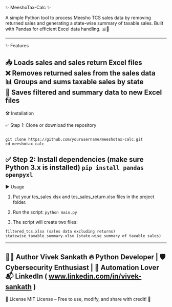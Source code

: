 ✨ MeeshoTax-Calc ✨

A simple Python tool to process Meesho TCS sales data by removing returned sales and generating a state-wise summary of taxable sales. Built with Pandas for efficient Excel data handling. 📊🐍

------------------------------------------------------------------------------------------
✨ Features

📥 Loads sales and sales return Excel files  
❌ Removes returned sales from the sales data  
📊 Groups and sums taxable sales by state  
📄 Saves filtered and summary data to new Excel files  
------------------------------------------------------------------------------------------
🛠️ Installation

✅ Step 1: Clone or download the repository

```

git clone https://github.com/yourusername/meeshotax-calc.git
cd meeshotax-calc

```
✅ Step 2: Install dependencies (make sure Python 3.x is installed)
 `pip install pandas openpyxl`
------------------------------------------------------------------------------------------
▶️ Usage

1. Put your tcs_sales.xlsx and tcs_sales_return.xlsx files in the project folder.

2. Run the script:
`python main.py`

3. The script will create two files:
```
filtered_tcs.xlsx (sales data excluding returns)
statewise_taxable_summary.xlsx (state-wise summary of taxable sales)
```
------------------------------------------------------------------------------------------
👨‍💻 Author Vivek Sankath 🔥 Python Developer | 🛡️ Cybersecurity Enthusiast | 🧠 Automation Lover
📬 LinkedIn ( www.linkedin.com/in/vivek-sankath )
------------------------------------------------------------------------------------------
🪪 License MIT License – Free to use, modify, and share with credit! 🙌
